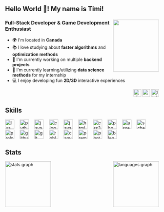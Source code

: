 <!-- The Introduction should be on top -->
<h2 align="left">Hello World 👋! My name is Timi!</h2>

<!-- About Me and Image + Socials -->
<div>
  <!-- Image aligned to the right -->
  <img align="right" height="170" width="150" src="https://media2.giphy.com/media/v1.Y2lkPTc5MGI3NjExcGMwdGVxNGVpNTd2bWkzdXNwMmpmYm12N2locDl5MDQ5MG0zdHlpZCZlcD12MV9pbnRlcm5hbF9naWZfYnlfaWQmY3Q9Zw/Sb79pciASiTpvNk3h9/giphy.gif" />

  <!-- About Me on the left -->
  <div>
    <h3 align="left">Full-Stack Developer & Game Development Enthusiast</h3>
    <ul>
      <li>🌍 I'm located in <strong>Canada</strong></li>
      <li>📚 I love studying about <strong>faster algorithms</strong> and <strong>optimization methods</strong></li>
      <li>📝 I'm currently working on multiple <strong>backend projects</strong></li>
      <li>🧠 I'm currently learning/utilizing <strong>data science methods</strong> for my internship</li>
      <li>💻 I enjoy developing fun <strong>2D/3D</strong> interactive experiences</li>
    </ul>
  </div>

  <!-- Socials below the image -->
  <div align="right" display: flex;">
    <a href="https://discord.com/users/timyster"><img src="https://img.shields.io/static/v1?message=Discord&logo=discord&label=&color=7289DA&logoColor=white&labelColor=&style=for-the-badge" height="25" alt="discord logo" /></a>
    <a href="mailto:timiaina10@gmail.com"><img src="https://img.shields.io/static/v1?message=Gmail&logo=gmail&label=&color=D14836&logoColor=white&labelColor=&style=for-the-badge" height="25" alt="gmail logo" /></a>
    <a href="https://www.linkedin.com/in/timi-aina-932531251/"><img src="https://img.shields.io/static/v1?message=LinkedIn&logo=linkedin&label=&color=0077B5&logoColor=white&labelColor=&style=for-the-badge" height="25" alt="linkedin logo" /></a>
  </div>
</div>

<!-- Container for Skills -->
<div>
  <h2 align="left">Skills</h2>
  <div>
    <a href="https://www.lua.org/"><img src="https://cdn.jsdelivr.net/gh/devicons/devicon/icons/lua/lua-original.svg" height="30" alt="lua logo" /></a>&emsp;
    <a href="https://www.python.org/"><img src="https://cdn.jsdelivr.net/gh/devicons/devicon/icons/python/python-original.svg" height="30" alt="python logo" /></a>&emsp;
    <a href="https://www.java.com/"><img src="https://cdn.jsdelivr.net/gh/devicons/devicon/icons/java/java-original.svg" height="30" alt="java logo" /></a>&emsp;
    <a href="https://en.wikipedia.org/wiki/C_(programming_language)"><img src="https://cdn.jsdelivr.net/gh/devicons/devicon/icons/c/c-original.svg" height="30" alt="c logo" /></a>&emsp;
    <a href="https://developer.mozilla.org/en-US/docs/Web/JavaScript"><img src="https://cdn.jsdelivr.net/gh/devicons/devicon/icons/javascript/javascript-original.svg" height="30" alt="javascript logo" /></a>&emsp;
    <a href="https://developer.mozilla.org/en-US/docs/Web/HTML"><img src="https://cdn.jsdelivr.net/gh/devicons/devicon/icons/html5/html5-original.svg" height="30" alt="html5 logo" /></a>&emsp;
    <a href="https://developer.mozilla.org/en-US/docs/Web/CSS"><img src="https://cdn.jsdelivr.net/gh/devicons/devicon/icons/css3/css3-original.svg" height="30" alt="css3 logo" /></a>&emsp;
    <a href="https://www.php.net/"><img src="https://cdn.jsdelivr.net/gh/devicons/devicon/icons/php/php-original.svg" height="30" alt="php logo" /></a>&emsp;
    <a href="https://en.wikipedia.org/wiki/Assembly_language"><img src="https://cdn.jsdelivr.net/gh/devicons/devicon/icons/linux/linux-original.svg" height="30" alt="assembly logo" /></a>&emsp;
    <a href="https://schemers.org/"><img src="https://upload.wikimedia.org/wikipedia/commons/c/c1/Racket-logo.svg" height="30" alt="scheme logo" /></a>&emsp;
    <a href="https://en.wikipedia.org/wiki/Prolog"><img src="https://www.swi-prolog.org/download/logo/swipl-128.png" height="30" alt="prolog logo" /></a>&emsp;
    <a href="https://github.com/"><img src="https://cdn.jsdelivr.net/gh/devicons/devicon/icons/github/github-original.svg" height="30" alt="github logo" /></a>&emsp;
    <a href="https://git-scm.com/"><img src="https://cdn.jsdelivr.net/gh/devicons/devicon/icons/git/git-original.svg" height="30" alt="git logo" /></a>&emsp;
    <a href="https://developer.roblox.com/en-us/"><img src="https://upload.wikimedia.org/wikipedia/commons/5/58/Roblox_Studio_logo_2021_present.svg" height="30" alt="roblox studio logo" /></a>&emsp;
    <a href="https://www.canva.com/"><img src="https://static.wikia.nocookie.net/logopedia/images/9/9f/Canva_circled_2021.svg/revision/latest/scale-to-width-down/1000?cb=20230218102632" height="30" alt="canva logo" /></a>&emsp;
    <a href="https://www.adobe.com/products/premiere.html"><img src="https://upload.wikimedia.org/wikipedia/commons/4/40/Adobe_Premiere_Pro_CC_icon.svg" height="30" alt="premiere pro logo" /></a>&emsp;
    <a href="https://www.adobe.com/products/photoshop.html"><img src="https://upload.wikimedia.org/wikipedia/commons/a/af/Adobe_Photoshop_CC_icon.svg" height="30" alt="photoshop logo" /></a>&emsp;
    <a href="https://www.blender.org/"><img src="https://cdn.jsdelivr.net/gh/devicons/devicon/icons/blender/blender-original.svg" height="30" alt="blender logo" /></a>&emsp;
  </div>
</div>

<!-- Stats section with both stats being put side by side -->
<h2 align="left">Stats</h2>
<div style="display: flex; justify-content: space-between;">
  <img src="https://github-readme-stats.vercel.app/api?username=timi-a&hide_title=false&hide_rank=false&show_icons=true&include_all_commits=true&count_private=true&disable_animations=false&theme=dracula&locale=en&hide_border=false" height="150" alt="stats graph" />
  <img src="https://github-readme-stats.vercel.app/api/top-langs?username=timi-a&locale=en&hide_title=false&layout=compact&card_width=320&langs_count=5&theme=dracula&hide_border=false" height="150" alt="languages graph" />
</div>


